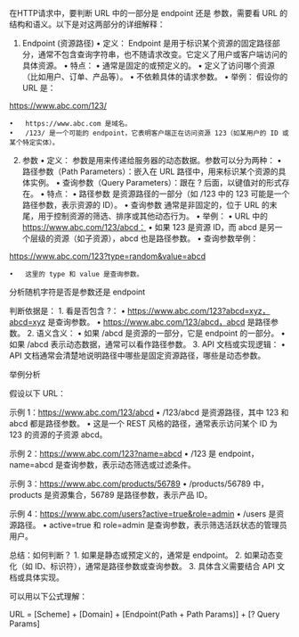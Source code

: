 在HTTP请求中，要判断 URL 中的一部分是 endpoint 还是 参数，需要看 URL 的结构和语义。以下是对这两部分的详细解释：

1. Endpoint (资源路径)
	•	定义：
Endpoint 是用于标识某个资源的固定路径部分，通常不包含查询字符串，也不随请求改变。它定义了用户或客户端访问的具体资源。
	•	特点：
	•	通常是固定的或预定义的。
	•	定义了访问哪个资源（比如用户、订单、产品等）。
	•	不依赖具体的请求参数。
	•	举例：
假设你的 URL 是：

https://www.abc.com/123/

	•	https://www.abc.com 是域名。
	•	/123/ 是一个可能的 endpoint，它表明客户端正在访问资源 123（如某用户的 ID 或某个特定实体）。

2. 参数
	•	定义：
参数是用来传递给服务器的动态数据。参数可以分为两种：
	•	路径参数（Path Parameters）：嵌入在 URL 路径中，用来标识某个资源的具体实例。
	•	查询参数（Query Parameters）：跟在 ? 后面，以键值对的形式存在。
	•	特点：
	•	路径参数 是资源路径的一部分（如 /123 中的 123 可能是一个路径参数，表示资源的 ID）。
	•	查询参数 通常是非固定的，位于 URL 的末尾，用于控制资源的筛选、排序或其他动态行为。
	•	举例：
	•	URL 中的 https://www.abc.com/123/abcd：
	•	如果 123 是资源 ID，而 abcd 是另一个层级的资源（如子资源），abcd 也是路径参数。
	•	查询参数举例：

https://www.abc.com/123?type=random&value=abcd

	•	这里的 type 和 value 是查询参数。

分析随机字符是否是参数还是 endpoint

判断依据是：
	1.	看是否包含 ?：
	•	https://www.abc.com/123?abcd=xyz，abcd=xyz 是查询参数。
	•	https://www.abc.com/123/abcd，abcd 是路径参数。
	2.	语义含义：
	•	如果 /abcd 是资源的一部分，它是 endpoint 的一部分。
	•	如果 /abcd 表示动态数据，通常可以看作路径参数。
	3.	API 文档或实现逻辑：
	•	API 文档通常会清楚地说明路径中哪些是固定资源路径，哪些是动态参数。

举例分析

假设以下 URL：

示例 1：https://www.abc.com/123/abcd
	•	/123/abcd 是资源路径，其中 123 和 abcd 都是路径参数。
	•	这是一个 REST 风格的路径，通常表示访问某个 ID 为 123 的资源的子资源 abcd。

示例 2：https://www.abc.com/123?name=abcd
	•	/123 是 endpoint，name=abcd 是查询参数，表示动态筛选或过滤条件。

示例 3：https://www.abc.com/products/56789
	•	/products/56789 中，products 是资源集合，56789 是路径参数，表示产品 ID。

示例 4：https://www.abc.com/users?active=true&role=admin
	•	/users 是资源路径。
	•	active=true 和 role=admin 是查询参数，表示筛选活跃状态的管理员用户。

总结：如何判断？
	1.	如果是静态或预定义的，通常是 endpoint。
	2.	如果动态变化（如 ID、标识符），通常是路径参数或查询参数。
	3.	具体含义需要结合 API 文档或具体实现。

可以用以下公式理解：

URL = [Scheme] + [Domain] + [Endpoint(Path + Path Params)] + [? Query Params]
